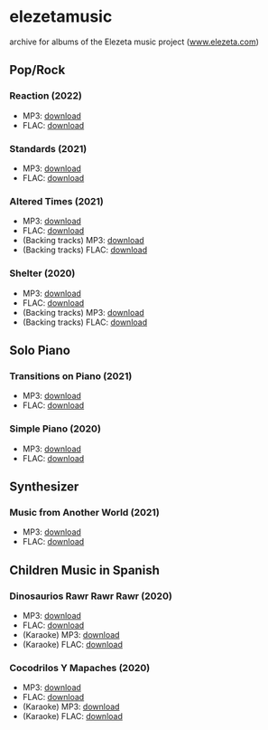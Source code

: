 # elezetamusic
archive for albums of the Elezeta music project (www.elezeta.com)

## Pop/Rock

### Reaction (2022)

 -  MP3: [download](https://github.com/elezetamusic/elezetamusic.github.io/releases/download/albums/Elezeta.-.Reaction.mp3.zip)
 -  FLAC: [download](https://github.com/elezetamusic/elezetamusic.github.io/releases/download/albums/Elezeta.-.Reaction.flac.zip)

### Standards (2021)

 -  MP3: [download](https://github.com/elezetamusic/elezetamusic.github.io/releases/download/albums/Elezeta.-.Standards.mp3.zip)
 -  FLAC: [download](https://github.com/elezetamusic/elezetamusic.github.io/releases/download/albums/Elezeta.-.Standards.flac.zip)

### Altered Times (2021)

 -  MP3: [download](https://github.com/elezetamusic/elezetamusic.github.io/releases/download/albums/Elezeta.-.Altered.Times.mp3.zip)
 -  FLAC: [download](https://github.com/elezetamusic/elezetamusic.github.io/releases/download/albums/Elezeta.-.Altered.Times.flac.zip)
 -  (Backing tracks) MP3: [download](https://github.com/elezetamusic/elezetamusic.github.io/releases/download/albums/Elezeta.-.Altered.Times.Backing.Tracks.mp3.zip)
 -  (Backing tracks) FLAC: [download](https://github.com/elezetamusic/elezetamusic.github.io/releases/download/albums/Elezeta.-.Altered.Times.Backing.Tracks.flac.zip)

### Shelter (2020)

 -  MP3: [download](https://github.com/elezetamusic/elezetamusic.github.io/releases/download/albums/Elezeta.-.Shelter.mp3.zip)
 -  FLAC: [download](https://github.com/elezetamusic/elezetamusic.github.io/releases/download/albums/Elezeta.-.Shelter.flac.zip)
 -  (Backing tracks) MP3: [download](https://github.com/elezetamusic/elezetamusic.github.io/releases/download/albums/Elezeta.-.Shelter.Backing.Tracks.mp3.zip)
 -  (Backing tracks) FLAC: [download](https://github.com/elezetamusic/elezetamusic.github.io/releases/download/albums/Elezeta.-.Shelter.Backing.Tracks.flac.zip)

## Solo Piano

### Transitions on Piano (2021)

 -  MP3: [download](https://github.com/elezetamusic/elezetamusic.github.io/releases/download/albums/Elezeta.-.Transitions.on.Piano.mp3.zip)
 -  FLAC: [download](https://github.com/elezetamusic/elezetamusic.github.io/releases/download/albums/Elezeta.-.Transitions.on.Piano.flac.zip)

### Simple Piano (2020)

 -  MP3: [download](https://github.com/elezetamusic/elezetamusic.github.io/releases/download/albums/Elezeta.-.Simple.Piano.mp3.zip)
 -  FLAC: [download](https://github.com/elezetamusic/elezetamusic.github.io/releases/download/albums/Elezeta.-.Simple.Piano.flac.zip)

## Synthesizer

### Music from Another World (2021)

 -  MP3: [download](https://github.com/elezetamusic/elezetamusic.github.io/releases/download/albums/Elezeta.-.Music.from.Another.World.mp3.zip)
 -  FLAC: [download](https://github.com/elezetamusic/elezetamusic.github.io/releases/download/albums/Elezeta.-.Music.from.Another.World.flac.zip)

## Children Music in Spanish

### Dinosaurios Rawr Rawr Rawr (2020)

 -  MP3: [download](https://github.com/elezetamusic/elezetamusic.github.io/releases/download/albums/Elezeta.-.Dinosaurios.Rawr.Rawr.Rawr.mp3.zip)
 -  FLAC: [download](https://github.com/elezetamusic/elezetamusic.github.io/releases/download/albums/Elezeta.-.Dinosaurios.Rawr.Rawr.Rawr.flac.zip)
 -  (Karaoke) MP3: [download](https://github.com/elezetamusic/elezetamusic.github.io/releases/download/albums/Elezeta.-.Dinosaurios.Rawr.Rawr.Rawr.Karaoke.mp3.zip)
 -  (Karaoke) FLAC: [download](https://github.com/elezetamusic/elezetamusic.github.io/releases/download/albums/Elezeta.-.Dinosaurios.Rawr.Rawr.Rawr.Karaoke.flac.zip)

### Cocodrilos Y Mapaches (2020)

 -  MP3: [download](https://github.com/elezetamusic/elezetamusic.github.io/releases/download/albums/Elezeta.-.Cocodrilos.y.Mapaches.mp3.zip)
 -  FLAC: [download](https://github.com/elezetamusic/elezetamusic.github.io/releases/download/albums/Elezeta.-.Cocodrilos.y.Mapaches.flac.zip)
 -  (Karaoke) MP3: [download](https://github.com/elezetamusic/elezetamusic.github.io/releases/download/albums/Elezeta.-.Cocodrilos.y.Mapaches.Karaoke.mp3.zip)
 -  (Karaoke) FLAC: [download](https://github.com/elezetamusic/elezetamusic.github.io/releases/download/albums/Elezeta.-.Cocodrilos.y.Mapaches.Karaoke.flac.zip)
